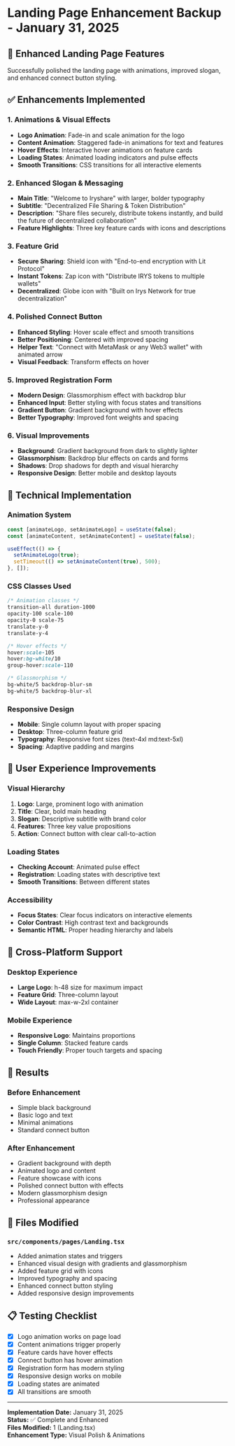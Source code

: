 # Landing Page Enhancement Backup - January 31, 2025

## 🎨 **Enhanced Landing Page Features**

Successfully polished the landing page with animations, improved slogan, and enhanced connect button styling.

## ✅ **Enhancements Implemented**

### **1. Animations & Visual Effects**
- **Logo Animation**: Fade-in and scale animation for the logo
- **Content Animation**: Staggered fade-in animations for text and features
- **Hover Effects**: Interactive hover animations on feature cards
- **Loading States**: Animated loading indicators and pulse effects
- **Smooth Transitions**: CSS transitions for all interactive elements

### **2. Enhanced Slogan & Messaging**
- **Main Title**: "Welcome to Iryshare" with larger, bolder typography
- **Subtitle**: "Decentralized File Sharing & Token Distribution"
- **Description**: "Share files securely, distribute tokens instantly, and build the future of decentralized collaboration"
- **Feature Highlights**: Three key feature cards with icons and descriptions

### **3. Feature Grid**
- **Secure Sharing**: Shield icon with "End-to-end encryption with Lit Protocol"
- **Instant Tokens**: Zap icon with "Distribute IRYS tokens to multiple wallets"
- **Decentralized**: Globe icon with "Built on Irys Network for true decentralization"

### **4. Polished Connect Button**
- **Enhanced Styling**: Hover scale effect and smooth transitions
- **Better Positioning**: Centered with improved spacing
- **Helper Text**: "Connect with MetaMask or any Web3 wallet" with animated arrow
- **Visual Feedback**: Transform effects on hover

### **5. Improved Registration Form**
- **Modern Design**: Glassmorphism effect with backdrop blur
- **Enhanced Input**: Better styling with focus states and transitions
- **Gradient Button**: Gradient background with hover effects
- **Better Typography**: Improved font weights and spacing

### **6. Visual Improvements**
- **Background**: Gradient background from dark to slightly lighter
- **Glassmorphism**: Backdrop blur effects on cards and forms
- **Shadows**: Drop shadows for depth and visual hierarchy
- **Responsive Design**: Better mobile and desktop layouts

## 🎯 **Technical Implementation**

### **Animation System**
```typescript
const [animateLogo, setAnimateLogo] = useState(false);
const [animateContent, setAnimateContent] = useState(false);

useEffect(() => {
  setAnimateLogo(true);
  setTimeout(() => setAnimateContent(true), 500);
}, []);
```

### **CSS Classes Used**
```css
/* Animation classes */
transition-all duration-1000
opacity-100 scale-100
opacity-0 scale-75
translate-y-0
translate-y-4

/* Hover effects */
hover:scale-105
hover:bg-white/10
group-hover:scale-110

/* Glassmorphism */
bg-white/5 backdrop-blur-sm
bg-white/5 backdrop-blur-xl
```

### **Responsive Design**
- **Mobile**: Single column layout with proper spacing
- **Desktop**: Three-column feature grid
- **Typography**: Responsive font sizes (text-4xl md:text-5xl)
- **Spacing**: Adaptive padding and margins

## 🚀 **User Experience Improvements**

### **Visual Hierarchy**
1. **Logo**: Large, prominent logo with animation
2. **Title**: Clear, bold main heading
3. **Slogan**: Descriptive subtitle with brand color
4. **Features**: Three key value propositions
5. **Action**: Connect button with clear call-to-action

### **Loading States**
- **Checking Account**: Animated pulse effect
- **Registration**: Loading states with descriptive text
- **Smooth Transitions**: Between different states

### **Accessibility**
- **Focus States**: Clear focus indicators on interactive elements
- **Color Contrast**: High contrast text and backgrounds
- **Semantic HTML**: Proper heading hierarchy and labels

## 📱 **Cross-Platform Support**

### **Desktop Experience**
- **Large Logo**: h-48 size for maximum impact
- **Feature Grid**: Three-column layout
- **Wide Layout**: max-w-2xl container

### **Mobile Experience**
- **Responsive Logo**: Maintains proportions
- **Single Column**: Stacked feature cards
- **Touch Friendly**: Proper touch targets and spacing

## 🎉 **Results**

### **Before Enhancement**
- Simple black background
- Basic logo and text
- Minimal animations
- Standard connect button

### **After Enhancement**
- Gradient background with depth
- Animated logo and content
- Feature showcase with icons
- Polished connect button with effects
- Modern glassmorphism design
- Professional appearance

## 🔧 **Files Modified**

### **`src/components/pages/Landing.tsx`**
- Added animation states and triggers
- Enhanced visual design with gradients and glassmorphism
- Added feature grid with icons
- Improved typography and spacing
- Enhanced connect button styling
- Added responsive design improvements

## 📋 **Testing Checklist**

- [x] Logo animation works on page load
- [x] Content animations trigger properly
- [x] Feature cards have hover effects
- [x] Connect button has hover animation
- [x] Registration form has modern styling
- [x] Responsive design works on mobile
- [x] Loading states are animated
- [x] All transitions are smooth

---

**Implementation Date:** January 31, 2025  
**Status:** ✅ Complete and Enhanced  
**Files Modified:** 1 (Landing.tsx)  
**Enhancement Type:** Visual Polish & Animations 